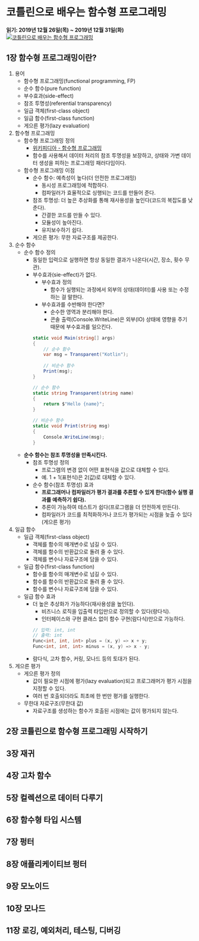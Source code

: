 # 코틀린으로 배우는 함수형 프로그래밍
**읽기: 2019년 12월 26일(목) ~ 2019년 12월 31일(화)**  
[![코틀린으로 배우는 함수형 프로그래밍](http://image.kyobobook.co.kr/images/book/large/557/l9788966262557.jpg)](http://www.kyobobook.co.kr/product/detailViewKor.laf?ejkGb=KOR&mallGb=KOR&barcode=9788966262557&orderClick=LEa&Kc=)
<br/>

## 1장 함수형 프로그래밍이란? 
1. 용어
   - 함수형 프로그래밍(functional programming, FP)
   - 순수 함수(pure function)
   - 부수효과(side-effect)
   - 참조 투명성(referential transparency)
   - 일급 객체(first-class object)
   - 일급 함수(first-class function)
   - 게으른 평가(lazy evaluation)
1. 함수형 프로그래밍  
   - 함수형 프로그래밍 정의
     - [위키피디아 - 함수형 프로그래밍](https://ko.wikipedia.org/wiki/%ED%95%A8%EC%88%98%ED%98%95_%ED%94%84%EB%A1%9C%EA%B7%B8%EB%9E%98%EB%B0%8D)
     - 함수를 사용해서 데이터 처리의 참조 투명성을 보장하고, 상태와 가변 데이터 생성을 피하는 프로그래밍 패러다임이다.
   - 함수형 프로그래밍 이점
     - 순수 함수: 예측성이 높다(더 안전한 프로그래밍)
       - 동시성 프로그래밍에 적합하다.
       - 컴파일러가 효율적으로 싱행되는 코드를 만들어 준다.
     - 참조 투명성: 더 높은 추상화를 통해 재사용성을 높인다(코드의 복잡도를 낮춘다).
       - 간결한 코드를 만들 수 있다. 
       - 모듈성이 높아진다. 
       - 유지보수하기 쉽다.
     - 게으른 평가: 무한 자료구조를 제공한다.
1. 순수 함수
   - 순수 함수 정의
     - 동일한 입력으로 실행하면 항상 동일한 결과가 나온다(시간, 장소, 횟수 무관).
     - 부수효과(sie-effect)가 없다.
       - 부수효과 정의
         - 함수가 실행되는 과정에서 외부의 상태(데이터)를 사용 또는 수정하는 걸 말한다.
       - 부수효과를 수반해야 한다면?
         - 순수한 영역과 분리해야 한다.
         - 콘솔 출력(Console.WriteLine)은 외부(IO) 상태에 영향을 주기 때문에 부수효과를 일으킨다.
       ```cs
       static void Main(string[] args)
       {
           // 순수 함수
           var msg = Transparent("Kotlin");  
    
           // 비순수 함수
           Print(msg);
       }

       // 순수 함수
       static string Transparent(string name)
       {
           return $"Hello {name}";
       }

       // 비순수 함수
       static void Print(string msg)
       {
           Console.WriteLine(msg);
       }
       ```
   - **순수 함수는 참조 투명성을 만족시킨다.**
     - 참조 투명성 정의
       - 프로그램의 변경 없이 어떤 표현식을 값으로 대체할 수 있다.
       - 예. 1 + 1(표현식)은 2(값)로 대체할 수 있다.
     - 순수 함수(참조 투명성) 효과
       - **프로그래머나 컴파일러가 평가 결과를 추론할 수 있게 한다(함수 실행 결과를 예측하기 쉽다).**
       - 추론이 가능하여 테스트가 쉽다(프로그램을 더 안전하게 만든다).
       - 컴파일러가 코드를 최적화하거나 코드가 평가되는 시점을 늦출 수 있다(게으른 평가)
1. 일급 함수
   - 일급 객체(first-class object)
     - 객체를 함수의 매개변수로 넘길 수 있다.
     - 객체를 함수의 반환값으로 돌려 줄 수 있다.
     - 객체를 변수나 자료구조에 담을 수 있다.
   - 일급 함수(first-class function)
     - 함수를 함수의 매개변수로 넘길 수 있다.
     - 함수를 함수의 반환값으로 돌려 줄 수 있다.
     - 함수를 변수나 자료구조에 담을 수 있다.
   - 일급 함수 효과
     - 더 높은 추상화가 가능하다(재사용성을 높인다).
       - 비즈니스 로직을 입출력 타입만으로 정의할 수 있다(랑다식).
       - 인터페이스와 구현 클래스 없이 함수 구현(람다식)만으로 가능하다.
       ```cs
       // 입력: int, int
       // 출력: int
       Func<int, int, int> plus = (x, y) => x + y;
       Func<int, int, int> minus = (x, y) => x - y;
       ```
     - 람다식, 고차 함수, 커링, 모나드 등의 토대가 된다.
1. 게으른 평가
   - 게으른 평가 정의
     - 값이 필요한 시점에 평가(lazy evaluation)되고 프로그래머가 평가 시점을 지정할 수 있다.
     - 여러 번 호출되더라도 최초에 한 번만 평가를 실행한다.
   - 무한대 자료구조(무한대 값)
     - 자료구조를 생성하는 함수가 호출된 시점에는 값이 평가되지 않는다.

## 2장 코틀린으로 함수형 프로그래밍 시작하기

## 3장 재귀

## 4장 고차 함수

## 5장 컬렉션으로 데이터 다루기

## 6장 함수형 타입 시스템

## 7장 펑터

## 8장 애플리케이티브 펑터

## 9장 모노이드

## 10장 모나드

## 11장 로깅, 예외처리, 테스팅, 디버깅
